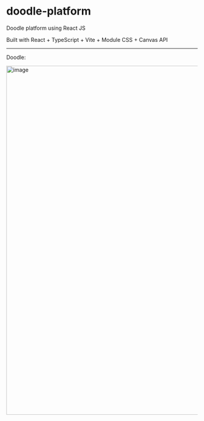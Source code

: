 # doodle-platform
Doodle platform using React JS

Built with
React + TypeScript + Vite + Module CSS + Canvas API

---

Doodle: 

<img width="919" alt="image" src="https://github.com/user-attachments/assets/3f8d64a3-a116-45ad-a83a-baac74efceb6" />
